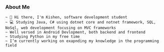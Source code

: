 ### About Me
	~ 👋 Hi there, I'm Kishen, software development student
	~ 💻 Studying Java, C# using dotnet core and notnet framework, SQL, NoSql, web development focusing on MVC frameworks
	~ Well versed in Android Devlopment, both backend and frontend
	~ Studying Python in my free time
	~ I’m currently working on exapnding my knowledge in the programming field
	

<!--
**kishennaicker/kishennaicker** is a ✨ _special_ ✨ repository because its `README.md` (this file) appears on your GitHub profile.

Here are some ideas to get you started:

- 🔭 I’m currently working on ...
- 🌱 I’m currently learning ...
- 👯 I’m looking to collaborate on ...
- 🤔 I’m looking for help with ...
- 💬 Ask me about ...
- 📫 How to reach me: ...
- 😄 Pronouns: ...
- ⚡ Fun fact: ...
-->
